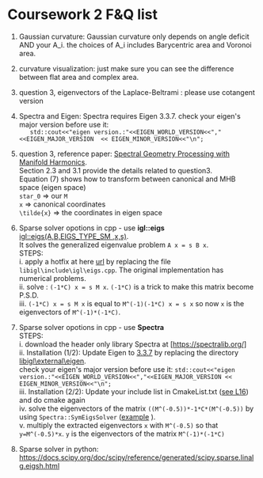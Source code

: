 # Coursework 2 F&Q list


1. Gaussian curvature: Gaussian curvature only depends on angle deficit AND your A_i. the choices of A_i includes Barycentric area and Voronoi area. 
2. curvature visualization: just make sure you can see the difference between flat area and complex area. 

3. question 3, eigenvectors of the Laplace-Beltrami : please use cotangent version

4. Spectra and Eigen: Spectra requires Eigen 3.3.7. check your eigen's major version before use it:  
`	std::cout<<"eigen version.:"<<EIGEN_WORLD_VERSION<<","<<EIGEN_MAJOR_VERSION  << EIGEN_MINOR_VERSION<<"\n";`

5. question 3, reference paper: [Spectral Geometry Processing with Manifold Harmonics](http://www.cs.jhu.edu/~misha/ReadingSeminar/Papers/Vallet08.pdf).  
Section 2.3 and 3.1 provide the details related to question3.  
Equation (7) shows how to transform between canonical and MHB space (eigen space)  
`star_0` => our `M`  
`x` => canonical coordinates  
`\tilde{x}` => the coordinates in eigen space  

6. Sparse solver opotions in cpp - use **igl::eigs**  
[igl::eigs(A,B,EIGS_TYPE_SM ,x,s)](https://github.com/libigl/libigl/blob/508cb9940f4d1e8e54137d5afe2fd2eb9c4dc672/include/igl/eigs.h).  
It solves the generalized eigenvalue problem `A x = s B x`.  
STEPS:  
i. apply a hotfix at here [url](https://gist.github.com/yushiangw/c4579efca5a7ee7c5a0e3903dc8d165a) by replacing the file `libigl\include\igl\eigs.cpp`. The original implementation has numerical problems.  
ii. solve : `(-1*C) x = s M x`. `(-1*C)` is a trick to make this matrix become P.S.D.  
iii. `(-1*C) x = s M x` is equal to `M^(-1)(-1*C) x = s x` so now `x` is the eigenvectors of `M^(-1)*(-1*C)`. 

7. Sparse solver opotions in cpp - use **Spectra**  
STEPS:  
i. download the header only library Spectra at [https://spectralib.org/]   
ii. Installation (1/2): Update Eigen to [3.3.7](http://eigen.tuxfamily.org/index.php?title=Main_Page) by replacing the directory [libigl\external\eigen]().  
check your eigen's major version before use it:
`std::cout<<"eigen version.:"<<EIGEN_WORLD_VERSION<<","<<EIGEN_MAJOR_VERSION << EIGEN_MINOR_VERSION<<"\n";`  
iii. Installation (2/2): Update your include list in CmakeList.txt ([see L16](https://gist.github.com/yushiangw/3e81f5cdf0e4f6a6cfadd8740f4117e5#file-cmakelists-txt-L16)) and do cmake again  
iv. solve the eigenvectors of the matrix `((M^(-0.5))*-1*C*(M^(-0.5))` by using `Spectra::SymEigsSolver` ([example](https://spectralib.org/quick-start.html) ).  
v. multiply the extracted eigenvectors `x` with `M^(-0.5)` so that `y=M^(-0.5)*x`. `y` is the eigenvectors of the matrix `M^(-1)*(-1*C)`  
8. Sparse solver in python: https://docs.scipy.org/doc/scipy/reference/generated/scipy.sparse.linalg.eigsh.html
